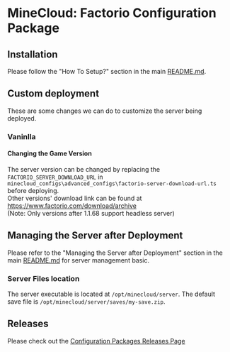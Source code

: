 # MineCloud: Factorio Configuration Package

## Installation
Please follow the "How To Setup?" section in the main [README.md](../../README.md#how-to-setup). 


## Custom deployment 
These are some changes we can do to customize the server being deployed.   

### Vaninlla
#### Changing the Game Version
The server version can be changed by replacing the `FACTORIO_SERVER_DOWNLOAD_URL` in `minecloud_configs\advanced_configs\factorio-server-download-url.ts` before deploying.  
Other versions' download link can be found at https://www.factorio.com/download/archive  
(Note: Only versions after 1.1.68 support headless server)

## Managing the Server after Deployment
Please refer to the "Managing the Server after Deployment" section in the main [README.md](../../README.md#managing-the-server-after-deployment) for server management basic. 

### Server Files location
The server executable is located at `/opt/minecloud/server`.
The default save file is `/opt/minecloud/server/saves/my-save.zip`.

## Releases
Please check out the [Configuration Packages Releases Page](../RELEASES.md)